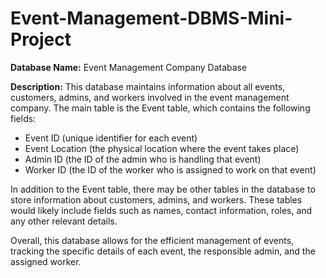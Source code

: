 # Event-Management-DBMS-Mini-Project

**Database Name:** Event Management Company Database

**Description:** This database maintains information about all events, customers, admins, and workers involved in the event management company. The main table is the Event table, which contains the following fields:

- Event ID (unique identifier for each event)
- Event Location (the physical location where the event takes place)
- Admin ID (the ID of the admin who is handling that event)
- Worker ID (the ID of the worker who is assigned to work on that event)

In addition to the Event table, there may be other tables in the database to store information about customers, admins, and workers. These tables would likely include fields such as names, contact information, roles, and any other relevant details.

Overall, this database allows for the efficient management of events, tracking the specific details of each event, the responsible admin, and the assigned worker.
